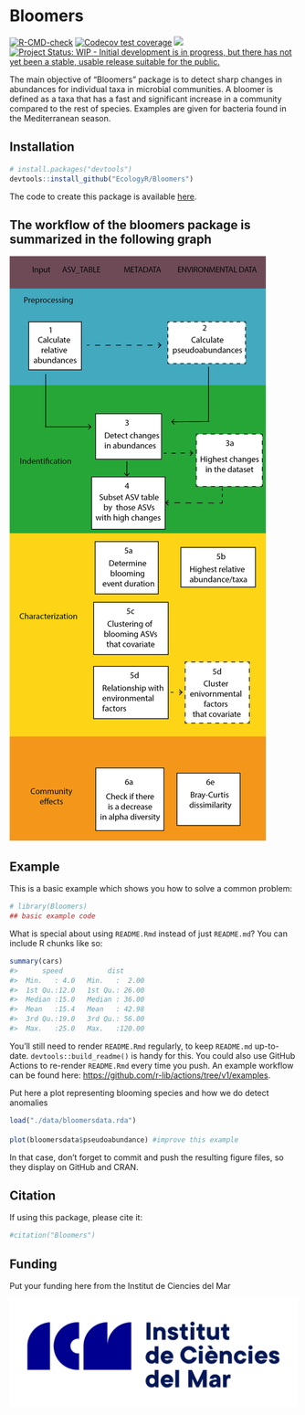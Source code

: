 
<!-- README.md is generated from README.Rmd. Please edit that file -->

# Bloomers

<!-- badges: start -->

[![R-CMD-check](https://github.com/EcologyR/templateRpackage/actions/workflows/R-CMD-check.yaml/badge.svg)](https://github.com/EcologyR/templateRpackage/actions/workflows/R-CMD-check.yaml)
[![Codecov test
coverage](https://codecov.io/gh/EcologyR/templateRpackage/branch/master/graph/badge.svg)](https://app.codecov.io/gh/EcologyR/templateRpackage?branch=master)
[![](https://img.shields.io/badge/lifecycle-experimental-orange.svg)](https://lifecycle.r-lib.org/articles/stages.html#experimental)
[![Project Status: WIP - Initial development is in progress, but there
has not yet been a stable, usable release suitable for the
public.](https://www.repostatus.org/badges/latest/wip.svg)](https://www.repostatus.org/#wip)
<!-- [![CodeFactor](https://www.codefactor.io/repository/github/ecologyr/templaterpackage/badge)](https://www.codefactor.io/repository/github/ecologyr/templaterpackage) -->
<!-- badges: end -->

The main objective of “Bloomers” package is to detect sharp changes in
abundances for individual taxa in microbial communities. A bloomer is
defined as a taxa that has a fast and significant increase in a
community compared to the rest of species. Examples are given for
bacteria found in the Mediterranean season.

## Installation

``` r
# install.packages("devtools")
devtools::install_github("EcologyR/Bloomers")
```

The code to create this package is available
[here](https://github.com/EcologyR/Bloomers).

## The workflow of the bloomers package is summarized in the following graph

![](inst/shceme_bloomers_pk.png)

## Example

This is a basic example which shows you how to solve a common problem:

``` r
# library(Bloomers)
## basic example code
```

What is special about using `README.Rmd` instead of just `README.md`?
You can include R chunks like so:

``` r
summary(cars)
#>      speed           dist       
#>  Min.   : 4.0   Min.   :  2.00  
#>  1st Qu.:12.0   1st Qu.: 26.00  
#>  Median :15.0   Median : 36.00  
#>  Mean   :15.4   Mean   : 42.98  
#>  3rd Qu.:19.0   3rd Qu.: 56.00  
#>  Max.   :25.0   Max.   :120.00
```

You’ll still need to render `README.Rmd` regularly, to keep `README.md`
up-to-date. `devtools::build_readme()` is handy for this. You could also
use GitHub Actions to re-render `README.Rmd` every time you push. An
example workflow can be found here:
<https://github.com/r-lib/actions/tree/v1/examples>.

Put here a plot representing blooming species and how we do detect
anomalies

``` r
load("./data/bloomersdata.rda")

plot(bloomersdata$pseudoabundance) #improve this example 
```

In that case, don’t forget to commit and push the resulting figure
files, so they display on GitHub and CRAN.

## Citation

If using this package, please cite it:

``` r
#citation("Bloomers")
```

## Funding

Put your funding here from the Institut de Ciencies del Mar

![](inst/ICM-logotip.jpg)
